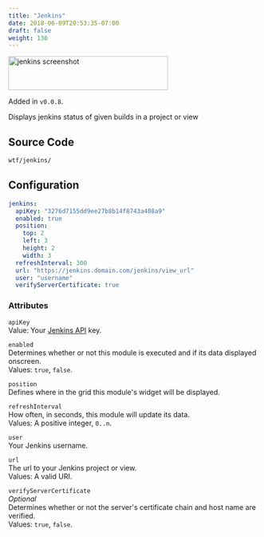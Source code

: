 ```yaml
---
title: "Jenkins"
date: 2018-06-09T20:53:35-07:00
draft: false
weight: 130
---
```


<img class="screenshot" src="/imgs/modules/jenkins.png" alt="jenkins screenshot" width="320" height="68" />

Added in `v0.0.8`.

Displays jenkins status of given builds in a project or view

## Source Code

```bash
wtf/jenkins/
```

## Configuration

```yaml
jenkins:
  apiKey: "3276d7155dd9ee27b8b14f8743a408a9"
  enabled: true
  position:
    top: 2
    left: 3
    height: 2
    width: 3
  refreshInterval: 300
  url: "https://jenkins.domain.com/jenkins/view_url"
  user: "username"
  verifyServerCertificate: true
```

### Attributes

`apiKey` <br />
Value: Your <a href="https://wiki.jenkins.io/display/JENKINS/Remote+access+API">Jenkins API</a> key.

`enabled` <br />
Determines whether or not this module is executed and if its data displayed onscreen. <br />
Values: `true`, `false`.

`position` <br />
Defines where in the grid this module's widget will be displayed.

`refreshInterval` <br />
How often, in seconds, this module will update its data. <br />
Values: A positive integer, `0..n`.

`user` <br />
Your Jenkins username. <br />

`url` <br />
The url to your Jenkins project or view. <br />
Values: A valid URI.

`verifyServerCertificate` <br />
_Optional_ <br />
Determines whether or not the server's certificate chain and host name are verified. <br />
Values: `true`, `false`.
